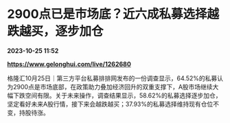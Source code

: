 # 2900点已是市场底？近六成私募选择越跌越买，逐步加仓

**2023-10-25 11:52**

**https://www.gelonghui.com/live/1262680**

格隆汇10月25日｜第三方平台私募排排网发布的一份调查显示，64.52%的私募认为2900点是市场底部，在政策助力叠加经济回升的双重支撑下，A股市场继续大幅下跌空间有限。关于未来操作，调查结果显示，58.62%的私募选择逐步加仓，坚定看好未来A股行情，接下来会越跌越买；37.93%的私募选择维持现有仓位不变，持股待涨。